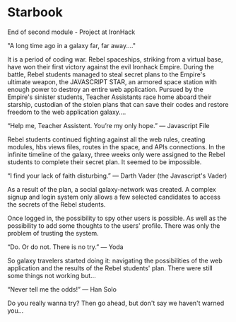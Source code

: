 # Starbook
End of second module - Project at IronHack 

"A long time ago in a galaxy far, far away...."

It is a period of coding war. Rebel spaceships, striking from a virtual base, have won their first victory against the evil Ironhack Empire.
During the battle, Rebel students managed to steal secret plans to the Empire's ultimate weapon, the JAVASCRIPT STAR, an armored space station with enough power to destroy an entire web application.
Pursued by the Empire's sinister students, Teacher Assistants race home aboard their starship, custodian of the stolen plans that can save their codes and restore freedom to the web application galaxy....

“Help me, Teacher Assistent. You’re my only hope.” — Javascript File

Rebel students continued fighting against all the web rules, creating modules, hbs views files, routes in the space, and APIs connections. In the infinite timeline of the galaxy, three weeks only were assigned to the Rebel students to complete their secret plan. It seemed to be impossible.

 “I find your lack of faith disturbing.” — Darth Vader (the Javascript's Vader)

As a result of the plan, a social galaxy-network was created. A complex signup and login system only allows a few selected candidates to access the secrets of the Rebel students.

Once logged in, the possibility to spy other users is possible. As well as the possibility to add some thoughts to the users' profile. There was only the problem of trusting the system.

“Do. Or do not. There is no try.” — Yoda

So galaxy travelers started doing it: navigating the possibilities of the web application and the results of the Rebel students' plan. There were still some things not working but...

“Never tell me the odds!” — Han Solo

Do you really wanna try? Then go ahead, but don't say we haven't warned you...

<h1></h1>